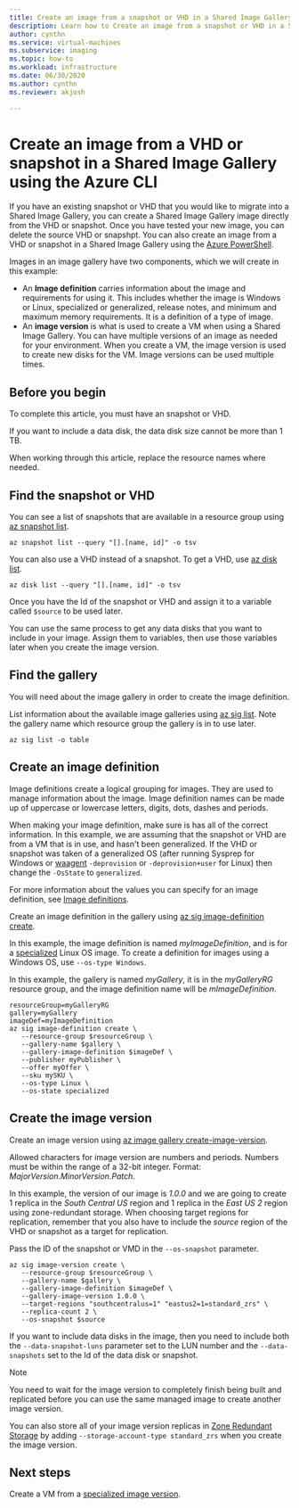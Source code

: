 ```yaml
---
title: Create an image from a snapshot or VHD in a Shared Image Gallery 
description: Learn how to Create an image from a snapshot or VHD in a Shared Image Gallery using the Azure CLI.
author: cynthn
ms.service: virtual-machines
ms.subservice: imaging
ms.topic: how-to
ms.workload: infrastructure
ms.date: 06/30/2020
ms.author: cynthn
ms.reviewer: akjosh

---
```


# Create an image from a VHD or snapshot in a Shared Image Gallery using the Azure CLI

If you have an existing snapshot or VHD that you would like to migrate into a Shared Image Gallery, you can create a Shared Image Gallery image directly from the VHD or snapshot. Once you have tested your new image, you can delete the source VHD or snapshpt. You can also create an image from a VHD or snapshot in a Shared Image Gallery using the [Azure PowerShell](image-version-snapshot-powershell.md).

Images in an image gallery have two components, which we will create in this example:
- An **Image definition** carries information about the image and requirements for using it. This includes whether the image is Windows or Linux, specialized or generalized, release notes, and minimum and maximum memory requirements. It is a definition of a type of image. 
- An **image version** is what is used to create a VM when using a Shared Image Gallery. You can have multiple versions of an image as needed for your environment. When you create a VM, the image version is used to create new disks for the VM. Image versions can be used multiple times.


## Before you begin

To complete this article, you must have an snapshot or VHD. 

If you want to include a data disk, the data disk size cannot be more than 1 TB.

When working through this article, replace the resource names where needed.

## Find the snapshot or VHD 

You can see a list of snapshots that are available in a resource group using [az snapshot list](/cli/azure/snapshot#az-snapshot-list). 

```azurecli-interactive
az snapshot list --query "[].[name, id]" -o tsv
```

You can also use a VHD instead of a snapshot. To get a VHD, use [az disk list](/cli/azure/disk#az-disk-list). 

```azurecli-interactive
az disk list --query "[].[name, id]" -o tsv
```

Once you have the Id of the snapshot or VHD and assign it to a variable called `$source` to be used later.

You can use the same process to get any data disks that you want to include in your image. Assign them to variables, then use those variables later when you create the image version.


## Find the gallery

You will need about the image gallery in order to create the image definition.

List information about the available image galleries using [az sig list](/cli/azure/sig#az-sig-list). Note the gallery name which resource group the gallery is in to use later.

```azurecli-interactive 
az sig list -o table
```


## Create an image definition

Image definitions create a logical grouping for images. They are used to manage information about the image. Image definition names can be made up of uppercase or lowercase letters, digits, dots, dashes and periods. 

When making your image definition, make sure is has all of the correct information. In this example, we are assuming that the snapshot or VHD are from a VM that is in use, and hasn't been generalized. If the VHD or snapshot was taken of a generalized OS (after running Sysprep for Windows or [waagent](https://github.com/Azure/WALinuxAgent) `-deprovision` or `-deprovision+user` for Linux) then change the `-OsState` to `generalized`. 

For more information about the values you can specify for an image definition, see [Image definitions](https://docs.microsoft.com/azure/virtual-machines/linux/shared-image-galleries#image-definitions).

Create an image definition in the gallery using [az sig image-definition create](/cli/azure/sig/image-definition#az-sig-image-definition-create).

In this example, the image definition is named *myImageDefinition*, and is for a [specialized](./linux/shared-image-galleries.md#generalized-and-specialized-images) Linux OS image. To create a definition for images using a Windows OS, use `--os-type Windows`. 

In this example, the gallery is named *myGallery*, it is in the *myGalleryRG* resource group, and the image definition name will be *mImageDefinition*.

```azurecli-interactive 
resourceGroup=myGalleryRG
gallery=myGallery
imageDef=myImageDefinition
az sig image-definition create \
   --resource-group $resourceGroup \
   --gallery-name $gallery \
   --gallery-image-definition $imageDef \
   --publisher myPublisher \
   --offer myOffer \
   --sku mySKU \
   --os-type Linux \
   --os-state specialized
```


## Create the image version

Create an image version using [az image gallery create-image-version](/cli/azure/sig/image-version#az-sig-image-version-create). 

Allowed characters for image version are numbers and periods. Numbers must be within the range of a 32-bit integer. Format: *MajorVersion*.*MinorVersion*.*Patch*.

In this example, the version of our image is *1.0.0* and we are going to create 1 replica in the *South Central US* region and 1 replica in the *East US 2* region using zone-redundant storage. When choosing target regions for replication, remember that you also have to include the *source* region of the VHD or snapshot as a target for replication.

Pass the ID of the snapshot or VMD in the `--os-snapshot` parameter.


```azurecli-interactive 
az sig image-version create \
   --resource-group $resourceGroup \
   --gallery-name $gallery \
   --gallery-image-definition $imageDef \
   --gallery-image-version 1.0.0 \
   --target-regions "southcentralus=1" "eastus2=1=standard_zrs" \
   --replica-count 2 \
   --os-snapshot $source
```

If you want to include data disks in the image, then you need to include both the `--data-snapshot-luns` parameter set to the LUN number and the `--data-snapshots` set to the Id of the data disk or snapshot.

> [!NOTE]
> You need to wait for the image version to completely finish being built and replicated before you can use the same managed image to create another image version.
>
> You can also store all of your image version replicas in [Zone Redundant Storage](https://docs.microsoft.com/azure/storage/common/storage-redundancy-zrs) by adding `--storage-account-type standard_zrs` when you create the image version.
>

## Next steps

Create a VM from a [specialized image version](vm-specialized-image-version-cli.md).
